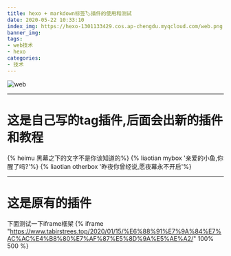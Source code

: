 ```yaml
---
title: hexo + markdown标签🏷插件的使用和测试
date: 2020-05-22 10:33:10
index_img: https://hexo-1301133429.cos.ap-chengdu.myqcloud.com/web.png
banner_img:
tags:
- web技术
- hexo
categories:
- 技术
---
```

![web](https://hexo-1301133429.cos.ap-chengdu.myqcloud.com/web.png)

---
# 这是自己写的tag插件,后面会出新的插件和教程
{% heimu 黑幕之下的文字不是你该知道的%}
{% liaotian mybox '亲爱的小鱼,你醒了吗?'%}
{% liaotian otherbox '昨夜你曾经说,愿夜幕永不开启'%}

---
# 这是原有的插件
下面测试一下iframe框架
{% iframe "https://www.tabirstrees.top/2020/01/15/%E6%88%91%E7%9A%84%E7%AC%AC%E4%B8%80%E7%AF%87%E5%8D%9A%E5%AE%A2/" 100% 500 %}